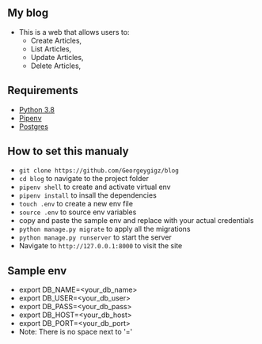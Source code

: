 ## My blog
- This is a web that allows users to:
    - Create Articles,
    - List Articles,
    - Update Articles,
    - Delete Articles,
## Requirements
- [Python 3.8](https://www.python.org/)
- [Pipenv](https://pypi.org/project/pipenv/)
- [Postgres](https://www.postgresql.org/)

## How to set this manualy

- `git clone https://github.com/Georgeygigz/blog`
- `cd blog` to navigate to the project folder
- `pipenv shell` to create and activate virtual env
- `pipenv install` to insall the dependencies
- `touch .env` to create a new env file
- `source .env` to source env variables
- copy and paste the sample env and replace with your actual credentials
- `python manage.py migrate` to apply all the migrations
- `python manage.py runserver` to start the server
- Navigate to `http://127.0.0.1:8000` to visit the site

## Sample env
- export DB_NAME=<your_db_name>
- export DB_USER=<your_db_user>
- export DB_PASS=<your_db_pass>
- export DB_HOST=<your_db_host>
- export DB_PORT=<your_db_port>
- Note: There is no space next to '='
